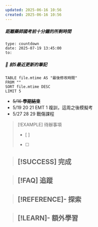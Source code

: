 ```yaml
---
updated: 2025-06-16 10:56
created: 2025-06-16 10:56
---
```

##### 距離藥師國考前十分鐘的所剩時間
```widgets
type: countdown
date: 2025-07-19 13:45:00
to:
```

##### 📝 前5最近更新的筆記
```dataview
TABLE file.mtime AS "最後修改時間"
FROM ""
SORT file.mtime DESC
LIMIT 5

```

- ~~5/16 **學期結束**~~
- 5/19 20 21 EMT 1 複訓，這周之後模擬考
- 5/27 28 29 戰傷課程

> [!EXAMPLE] 待辦事項
>  - [ ] 
>  - [ ] 

> [!SUCCESS] 完成
>- 

> [!FAQ] 追蹤
>  - 

> [!REFERENCE]- 探索
> - 

> [!LEARN]- 額外學習
> - 